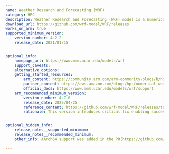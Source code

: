 ```yaml
---
name: Weather Research and Forecasting (WRF)
category: HPC
description: Weather Research and Forecasting (WRF) model is a numerical weather prediction (NWP) system designed for both atmospheric research and operational forecasting applications.
download_url: https://github.com/wrf-model/WRF/releases
works_on_arm: true
supported_minimum_version:
    version_number: 4.2.2
    release_date: 2021/01/15


optional_info:
    homepage_url: https://www.mmm.ucar.edu/models/wrf
    support_caveats:
    alternative_options:
    getting_started_resources:
        arm_content: https://community.arm.com/arm-community-blogs/b/high-performance-computing-blog/posts/bringing-wrf-up-to-speed-with-arm-neoverse
        partner_content: https://aws.amazon.com/blogs/hpc/numerical-weather-prediction-on-aws-graviton2/
        official_docs: https://www.mmm.ucar.edu/models/wrf/support
    arm_recommended_minimum_version:
        version_number: 4.7.0
        release_date: 2025/04/25
        reference_content: https://github.com/wrf-model/WRF/releases/tag/v4.7.0
        rationale: This version introduces critical fix enabling successful DM (distributed memory) builds on AArch64 by correcting DMPARALLEL configuration in configure.defaults for both GCC and armclang.


optional_hidden_info:
    release_notes__supported_minimum: 
    release_notes__recommended_minimum:
    other_info: AArch64 support was added in the PR(https://github.com/wrf-model/WRF/pull/1301). The PR got merged in Dec 2020 and the next release after the merge is v4.2.2. Tested v4.2.2(https://github.com/wrf-model/WRF/releases/tag/v4.2.2) version and it works on AArch64.

---
```

